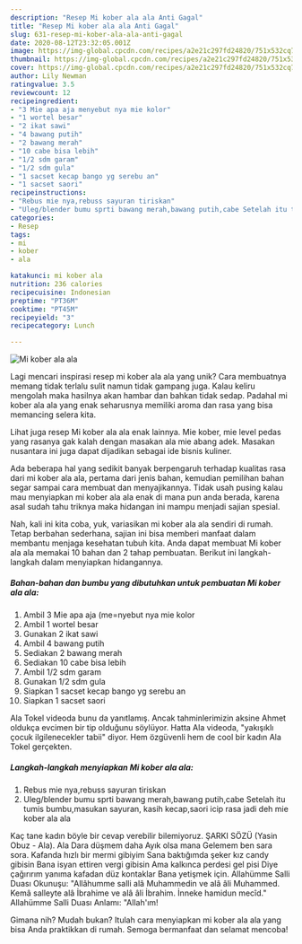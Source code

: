 ```yaml
---
description: "Resep Mi kober ala ala Anti Gagal"
title: "Resep Mi kober ala ala Anti Gagal"
slug: 631-resep-mi-kober-ala-ala-anti-gagal
date: 2020-08-12T23:32:05.001Z
image: https://img-global.cpcdn.com/recipes/a2e21c297fd24820/751x532cq70/mi-kober-ala-ala-foto-resep-utama.jpg
thumbnail: https://img-global.cpcdn.com/recipes/a2e21c297fd24820/751x532cq70/mi-kober-ala-ala-foto-resep-utama.jpg
cover: https://img-global.cpcdn.com/recipes/a2e21c297fd24820/751x532cq70/mi-kober-ala-ala-foto-resep-utama.jpg
author: Lily Newman
ratingvalue: 3.5
reviewcount: 12
recipeingredient:
- "3 Mie apa aja menyebut nya mie kolor"
- "1 wortel besar"
- "2 ikat sawi"
- "4 bawang putih"
- "2 bawang merah"
- "10 cabe bisa lebih"
- "1/2 sdm garam"
- "1/2 sdm gula"
- "1 sacset kecap bango yg serebu an"
- "1 sacset saori"
recipeinstructions:
- "Rebus mie nya,rebuss sayuran tiriskan"
- "Uleg/blender bumu sprti bawang merah,bawang putih,cabe Setelah itu tumis bumbu,masukan sayuran, kasih kecap,saori icip rasa jadi deh mie kober ala ala"
categories:
- Resep
tags:
- mi
- kober
- ala

katakunci: mi kober ala 
nutrition: 236 calories
recipecuisine: Indonesian
preptime: "PT36M"
cooktime: "PT45M"
recipeyield: "3"
recipecategory: Lunch

---
```



![Mi kober ala ala](https://img-global.cpcdn.com/recipes/a2e21c297fd24820/751x532cq70/mi-kober-ala-ala-foto-resep-utama.jpg)

Lagi mencari inspirasi resep mi kober ala ala yang unik? Cara membuatnya memang tidak terlalu sulit namun tidak gampang juga. Kalau keliru mengolah maka hasilnya akan hambar dan bahkan tidak sedap. Padahal mi kober ala ala yang enak seharusnya memiliki aroma dan rasa yang bisa memancing selera kita.

Lihat juga resep Mi kober ala ala enak lainnya. Mie kober, mie level pedas yang rasanya gak kalah dengan masakan ala mie abang adek. Masakan nusantara ini juga dapat dijadikan sebagai ide bisnis kuliner.

Ada beberapa hal yang sedikit banyak berpengaruh terhadap kualitas rasa dari mi kober ala ala, pertama dari jenis bahan, kemudian pemilihan bahan segar sampai cara membuat dan menyajikannya. Tidak usah pusing kalau mau menyiapkan mi kober ala ala enak di mana pun anda berada, karena asal sudah tahu triknya maka hidangan ini mampu menjadi sajian spesial.


Nah, kali ini kita coba, yuk, variasikan mi kober ala ala sendiri di rumah. Tetap berbahan sederhana, sajian ini bisa memberi manfaat dalam membantu menjaga kesehatan tubuh kita. Anda dapat membuat Mi kober ala ala memakai 10 bahan dan 2 tahap pembuatan. Berikut ini langkah-langkah dalam menyiapkan hidangannya.

<!--inarticleads1-->

##### Bahan-bahan dan bumbu yang dibutuhkan untuk pembuatan Mi kober ala ala:

1. Ambil 3 Mie apa aja (me=nyebut nya mie kolor
1. Ambil 1 wortel besar
1. Gunakan 2 ikat sawi
1. Ambil 4 bawang putih
1. Sediakan 2 bawang merah
1. Sediakan 10 cabe bisa lebih
1. Ambil 1/2 sdm garam
1. Gunakan 1/2 sdm gula
1. Siapkan 1 sacset kecap bango yg serebu an
1. Siapkan 1 sacset saori


Ala Tokel videoda bunu da yanıtlamış. Ancak tahminlerimizin aksine Ahmet oldukça evcimen bir tip olduğunu söylüyor. Hatta Ala videoda, &#34;yakışıklı çocuk ilgilenecekler tabii&#34; diyor. Hem özgüvenli hem de cool bir kadın Ala Tokel gerçekten. 

<!--inarticleads2-->

##### Langkah-langkah menyiapkan Mi kober ala ala:

1. Rebus mie nya,rebuss sayuran tiriskan
1. Uleg/blender bumu sprti bawang merah,bawang putih,cabe Setelah itu tumis bumbu,masukan sayuran, kasih kecap,saori icip rasa jadi deh mie kober ala ala


Kaç tane kadın böyle bir cevap verebilir bilemiyoruz. ŞARKI SÖZÜ (Yasin Obuz - Ala). Ala Dara düşmem daha Ayık olsa mana Gelemem ben sara sora. Kafanda hızlı bir mermi gibiyim Sana baktığımda şeker kız candy gibisin Bana isyan ettiren vergi gibisin Ama kalkınca perdesi gel pisi Diye çağırırım yanıma kafadan düz kontaklar Bana yetişmek için. Allahümme Salli Duası Okunuşu: &#34;Allâhumme salli alâ Muhammedin ve alâ âli Muhammed. Kemâ salleyte alâ İbrahime ve alâ âli İbrahim. İnneke hamidun mecîd.&#34; Allahümme Salli Duası Anlamı: &#34;Allah&#39;ım! 

Gimana nih? Mudah bukan? Itulah cara menyiapkan mi kober ala ala yang bisa Anda praktikkan di rumah. Semoga bermanfaat dan selamat mencoba!
